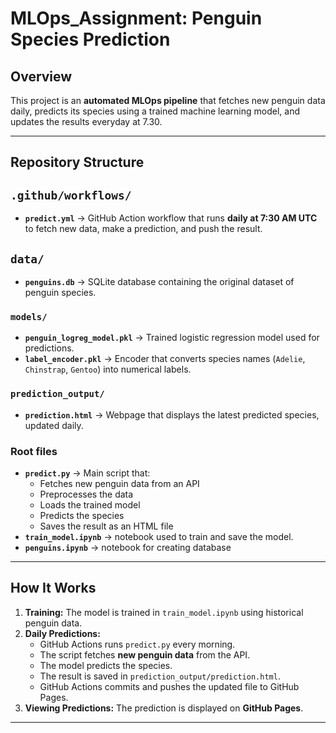 # MLOps_Assignment: Penguin Species Prediction

##  Overview

This project is an **automated MLOps pipeline** that fetches new penguin data daily, predicts its species using a trained machine learning model, and updates the results everyday at 7.30.

---

##  Repository Structure

## `.github/workflows/`
- **`predict.yml`** → GitHub Action workflow that runs **daily at 7:30 AM UTC** to fetch new data, make a prediction, and push the result.

##  `data/`
- **`penguins.db`** → SQLite database containing the original dataset of penguin species.

### `models/`
- **`penguin_logreg_model.pkl`** → Trained logistic regression model used for predictions.
- **`label_encoder.pkl`** → Encoder that converts species names (`Adelie`, `Chinstrap`, `Gentoo`) into numerical labels.

###  `prediction_output/`
- **`prediction.html`**  → Webpage that displays the latest predicted species, updated daily.


###  Root files
- **`predict.py`** → Main script that:
  - Fetches new penguin data from an API
  - Preprocesses the data
  - Loads the trained model
  - Predicts the species
  - Saves the result as an HTML file 
- **`train_model.ipynb`** → notebook used to train and save the model.
- **`penguins.ipynb`** →  notebook for creating database 

---

##  How It Works
1. **Training:** The model is trained in `train_model.ipynb` using historical penguin data.
2. **Daily Predictions:**
   - GitHub Actions runs `predict.py` every morning.
   - The script fetches **new penguin data** from the API.
   - The model predicts the species.
   - The result is saved in `prediction_output/prediction.html`.
   - GitHub Actions commits and pushes the updated file to GitHub Pages.
3. **Viewing Predictions:** The prediction is displayed on **GitHub Pages**.

---

